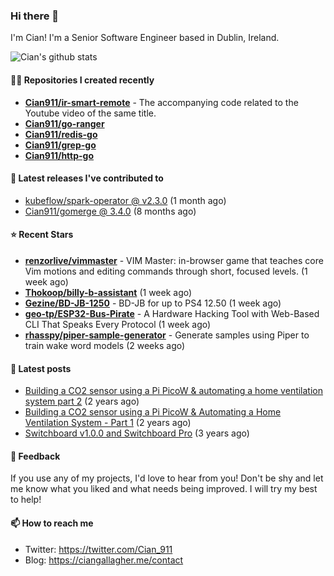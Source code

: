### Hi there 👋

I'm Cian! I'm a Senior Software Engineer based in Dublin, Ireland.

![Cian's github stats](https://github-readme-stats.vercel.app/api?username=CIan911&theme=dracula&show_icons=true)

#### 👨‍💻 Repositories I created recently
- **[Cian911/ir-smart-remote](https://github.com/Cian911/ir-smart-remote)** - The accompanying code related to the Youtube video of the same title.
- **[Cian911/go-ranger](https://github.com/Cian911/go-ranger)**
- **[Cian911/redis-go](https://github.com/Cian911/redis-go)**
- **[Cian911/grep-go](https://github.com/Cian911/grep-go)**
- **[Cian911/http-go](https://github.com/Cian911/http-go)**

#### 🚀 Latest releases I've contributed to


- [kubeflow/spark-operator @ v2.3.0](https://github.com/kubeflow/spark-operator/releases/tag/v2.3.0) (1 month ago)
- [Cian911/gomerge @ 3.4.0](https://github.com/Cian911/gomerge/releases/tag/3.4.0) (8 months ago)

#### ⭐ Recent Stars


- **[renzorlive/vimmaster](https://github.com/renzorlive/vimmaster)** - VIM Master: in-browser game that teaches core Vim motions and editing commands through short, focused levels.  (1 week ago)
- **[Thokoop/billy-b-assistant](https://github.com/Thokoop/billy-b-assistant)** (1 week ago)
- **[Gezine/BD-JB-1250](https://github.com/Gezine/BD-JB-1250)** - BD-JB for up to PS4 12.50 (1 week ago)
- **[geo-tp/ESP32-Bus-Pirate](https://github.com/geo-tp/ESP32-Bus-Pirate)** - A Hardware Hacking Tool with Web-Based CLI That Speaks Every Protocol  (1 week ago)
- **[rhasspy/piper-sample-generator](https://github.com/rhasspy/piper-sample-generator)** - Generate samples using Piper to train wake word models (2 weeks ago)

#### 📄 Latest posts
- [Building a CO2 sensor using a Pi PicoW &amp; automating a home ventilation system part 2](https://ciangallagher.me/2023/11/27/Co2-sensor-using-tiny-go-part-2/) (2 years ago)
- [Building a CO2 sensor using a Pi PicoW &amp; Automating a Home Ventilation System - Part 1](https://ciangallagher.me/2023/11/04/custom-co2-sensor-using-using-pi-picow/) (2 years ago)
- [Switchboard v1.0.0 and Switchboard Pro](https://ciangallagher.me/2022/09/17/Switchboard-v1-and-pro/) (3 years ago)

#### 💬 Feedback

If you use any of my projects, I'd love to hear from you! Don't be shy and let me know what you liked
and what needs being improved. I will try my best to help!

#### 📫 How to reach me

- Twitter: https://twitter.com/Cian_911
- Blog: https://ciangallagher.me/contact
